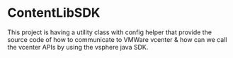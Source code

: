 # ContentLibSDK
This project is having a utility class with config helper that
provide the source code of how to communicate to VMWare vcenter &amp;
how can we call the vcenter APIs by using the vsphere java SDK.
